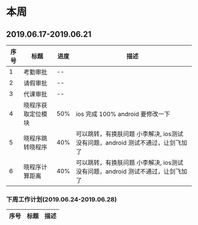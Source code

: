 
# 本周

## 2019.06.17-2019.06.21

序号 | 标题 | 进度 | 描述
--- | ---  | --- | --- 
1   | 考勤审批 | --
2   | 请假审批 | --
3   | 代课审批 | --
4   | 晓程序获取定位模块  | 50% | ios 完成 100% android 要修改一下
5   | 晓程序跳转晓程序 | 40%| 可以跳转，有换肤问题 小李解决, ios测试没有问题，android 测试不通过，让剑飞加了
6   | 晓程序计算距离 | 40%| 可以跳转，有换肤问题 小李解决, ios测试没有问题，android 测试不通过，让剑飞加了

### 下周工作计划(2019.06.24-2019.06.28)

序号 | 标题 | 描述
--- | ---  | ---

